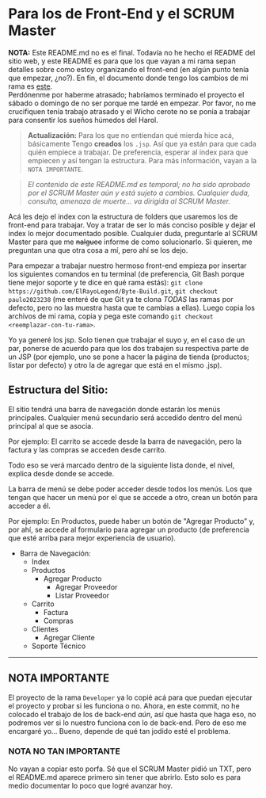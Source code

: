 # Para los de Front-End y el SCRUM Master

**NOTA:** Este README.md no es el final. Todavía no he hecho el README del sitio
web, y este README es para que los que vayan a mi rama sepan detalles sobre como
estoy organizando el front-end (en algún punto tenía que empezar, ¿no?). En fin,
el documento donde tengo los cambios de mi rama es [este](CAMBIOS.md).  
Perdónenme por haberme atrasado; habríamos terminado el proyecto el sábado o
domingo de no ser porque me tardé en empezar. Por favor, no me crucifiquen tenía
trabajo atrasado y el Wicho cerote no se ponía a trabajar para consentir los 
sueños húmedos del Harol.

> **Actualización:** Para los que no entiendan qué mierda hice acá, básicamente
> Tengo **creados** los `.jsp`. Así que ya están para que cada quién empiece a 
> trabajar. De preferencia, esperar al index para que empiecen y así tengan la
> estructura. Para más información, vayan a la `NOTA IMPORTANTE`.

> *El contenido de este README.md es temporal; no ha sido aprobado por el SCRUM 
> Master aún y está sujeto a cambios. Cualquier duda, consulta, amenaza de 
> muerte... va dirigida al SCRUM Master.*

Acá les dejo el index con la estructura de folders que usaremos los de 
front-end para trabajar. Voy a tratar de ser lo más conciso posible y dejar el 
index lo mejor documentado posible. Cualquier duda, preguntarle al SCRUM Master 
para que me ~~nalguee~~ informe de como solucionarlo. Si quieren, me preguntan 
una que otra cosa a mí, pero ahí se los dejo.

Para empezar a trabajar nuestro hermoso front-end empieza por insertar los 
siguientes comandos en tu terminal (de preferencia, Git Bash porque tiene mejor 
soporte y te dice en qué rama estás): 
`git clone https://github.com/ElRayoLegend/Byte-Build.git`,
`git checkout paulo2023238` (me enteré de que Git ya te clona *TODAS* las ramas 
por defecto, pero no las muestra hasta que te cambias a ellas). Luego copia los 
archivos de mi rama, copia y pega este comando 
`git checkout <reemplazar-con-tu-rama>`.

Yo ya generé los jsp. Solo tienen que trabajar el suyo y, en el caso de un par, 
ponerse de acuerdo para que los dos trabajen su respectiva parte de un JSP (por 
ejemplo, uno se pone a hacer la página de tienda (productos; listar por defecto) 
y otro la de agregar que está en el mismo .jsp).

## Estructura del Sitio:

El sitio tendrá una barra de navegación donde estarán los menús principales. 
Cualquier menú secundario será accedido dentro del menú principal al que se 
asocia.

Por ejemplo: El carrito se accede desde la barra de navegación, pero la factura y
las compras se acceden desde carrito.

Todo eso se verá marcado dentro de la siguiente lista donde, el nivel, explica 
desde donde se accede.

La barra de menú se debe poder acceder desde todos los menús. Los que tengan que
hacer un menú por el que se accede a otro, crean un botón para acceder a él.

Por ejemplo: En Productos, puede haber un botón de "Agregar Producto" y, por ahí,
se accede al formulario para agregar un producto (de preferencia que esté arriba
para mejor experiencia de usuario).

- Barra de Navegación:
  - Index
  - Productos
    - Agregar Producto
      - Agregar Proveedor
      - Listar Proveedor
  - Carrito
    - Factura
    - Compras
  - Clientes
    - Agregar Cliente
  - Soporte Técnico

---

## NOTA IMPORTANTE

El proyecto de la rama `Developer` ya lo copié acá para que puedan ejecutar el
proyecto y probar si les funciona o no. Ahora, en este commit, no he colocado el
trabajo de los de back-end *aún*, así que hasta que haga eso, no podremos ver si
lo nuestro funciona con lo de back-end. Pero de eso me encargaré yo... Bueno, 
depende de qué tan jodido esté el problema.

### NOTA NO TAN IMPORTANTE

No vayan a copiar esto porfa. Sé que el SCRUM Master pidió un TXT, pero el 
README.md aparece primero sin tener que abrirlo. Esto solo es para medio 
documentar lo poco que logré avanzar hoy.
